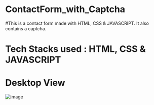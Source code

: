 # ContactForm_with_Captcha
#This is a contact form made with HTML, CSS & JAVASCRIPT. It also contains a captcha.
# Tech Stacks used : HTML, CSS & JAVASCRIPT
# Desktop View
![image](https://github.com/Upasanay/CodeClause_ContactForm_with_Captcha/assets/101192110/c18fcc5d-ac3e-4157-9d2c-46904e197a35)
